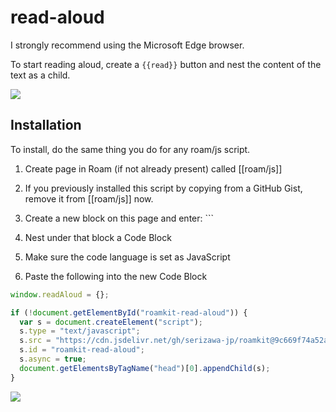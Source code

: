 # read-aloud

I strongly recommend using the Microsoft Edge browser.

To start reading aloud, create a `{{read}}` button and nest the content of the text as a child.

![](https://user-images.githubusercontent.com/78351950/110199986-b023c980-7e9e-11eb-9672-fb57f62b1b23.png)

## Installation

To install, do the same thing you do for any roam/js script.

1. Create page in Roam (if not already present) called [[roam/js]]

1. If you previously installed this script by copying from a GitHub Gist, remove it from [[roam/js]] now.

1. Create a new block on this page and enter: ```

1. Nest under that block a Code Block

1. Make sure the code language is set as JavaScript

1. Paste the following into the new Code Block

```javascript
window.readAloud = {};

if (!document.getElementById("roamkit-read-aloud")) {
  var s = document.createElement("script");
  s.type = "text/javascript";
  s.src = "https://cdn.jsdelivr.net/gh/serizawa-jp/roamkit@9c669f74a52ad1c9ef962727adcee3a6e320c2b1/read-aloud/dist/read-aloud.min.js";
  s.id = "roamkit-read-aloud";
  s.async = true;
  document.getElementsByTagName("head")[0].appendChild(s);
}
```

![](https://user-images.githubusercontent.com/78351950/110200146-cbdb9f80-7e9f-11eb-8420-562dcc6f8dc7.png)